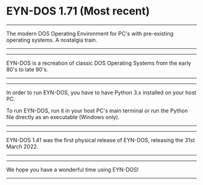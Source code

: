 # EYN-DOS 1.71 (Most recent)

-----------------------------------------------------------------------------------------------------------------------------------------------------------------

The modern DOS Operating Environment for PC's with pre-existing operating systems. A nostalgia train.

-----------------------------------------------------------------------------------------------------------------------------------------------------------------
-----------------------------------------------------------------------------------------------------------------------------------------------------------------

EYN-DOS is a recreation of classic DOS Operating Systems from the early 80's to late 90's.

-----------------------------------------------------------------------------------------------------------------------------------------------------------------
-----------------------------------------------------------------------------------------------------------------------------------------------------------------

In order to run EYN-DOS, you have to have Python 3.x installed on your host PC.

To run EYN-DOS, run it in your host PC's main terminal or run the Python file directly as an executable (Windows only).

-----------------------------------------------------------------------------------------------------------------------------------------------------------------
-----------------------------------------------------------------------------------------------------------------------------------------------------------------

EYN-DOS 1.41 was the first physical release of EYN-DOS, releasing the 31st March 2022.

-----------------------------------------------------------------------------------------------------------------------------------------------------------------
-----------------------------------------------------------------------------------------------------------------------------------------------------------------

We hope you have a wonderful time using EYN-DOS!

-----------------------------------------------------------------------------------------------------------------------------------------------------------------
